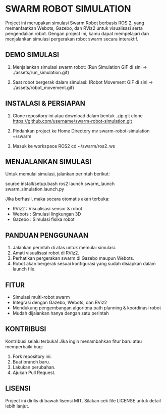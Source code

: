 SWARM ROBOT SIMULATION
======================

Project ini merupakan simulasi Swarm Robot berbasis ROS 2, yang memanfaatkan Webots, Gazebo, dan RViz2 untuk visualisasi serta pengendalian robot.
Dengan project ini, kamu dapat mempelajari dan menjalankan simulasi pergerakan robot swarm secara interaktif.


DEMO SIMULASI
-------------
1. Menjalankan simulasi swarm robot:
   (Run Simulation GIF di sini -> ./assets/run_simulation.gif)

2. Saat robot bergerak dalam simulasi:
   (Robot Movement GIF di sini -> ./assets/robot_movement.gif)


INSTALASI & PERSIAPAN
---------------------
1. Clone repository ini atau download dalam bentuk .zip
   git clone https://github.com/username/swarm-robot-simulation.git

2. Pindahkan project ke Home Directory
   mv swarm-robot-simulation ~/swarm

3. Masuk ke workspace ROS2
   cd ~/swarm/ros2_ws


MENJALANKAN SIMULASI
--------------------
Untuk memulai simulasi, jalankan perintah berikut:

   source install/setup.bash
   ros2 launch swarm_launch swarm_simulation.launch.py

Jika berhasil, maka secara otomatis akan terbuka:
- RViz2   : Visualisasi sensor & robot
- Webots  : Simulasi lingkungan 3D
- Gazebo  : Simulasi fisika robot


PANDUAN PENGGUNAAN
------------------
1. Jalankan perintah di atas untuk memulai simulasi.
2. Amati visualisasi robot di RViz2.
3. Perhatikan pergerakan swarm di Gazebo maupun Webots.
4. Robot akan bergerak sesuai konfigurasi yang sudah disiapkan dalam launch file.


FITUR
-----
- Simulasi multi-robot swarm
- Integrasi dengan Gazebo, Webots, dan RViz2
- Mendukung pengembangan algoritma path planning & koordinasi robot
- Mudah dijalankan hanya dengan satu perintah


KONTRIBUSI
----------
Kontribusi selalu terbuka! Jika ingin menambahkan fitur baru atau memperbaiki bug:
1. Fork repository ini.
2. Buat branch baru.
3. Lakukan perubahan.
4. Ajukan Pull Request.


LISENSI
-------
Project ini dirilis di bawah lisensi MIT.
Silakan cek file LICENSE untuk detail lebih lanjut.
